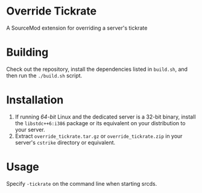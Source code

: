 # Override Tickrate
A SourceMod extension for overriding a server's tickrate

# Building
Check out the repository, install the dependencies listed in ``build.sh``, and
then run the ``./build.sh`` script.

# Installation
1) If running *64-bit* Linux and the dedicated server is a 32-bit binary,
   install the ``libstdc++6:i386`` package or its equivalent on your
   distribution to your server.
2) Extract ``override_tickrate.tar.gz`` or ``override_tickrate.zip`` in your
   server's ``cstrike`` directory or equivalent.

# Usage
Specify `-tickrate` on the command line when starting srcds.